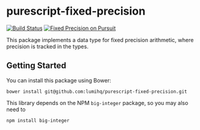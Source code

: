 # purescript-fixed-precision

[![Build Status](https://github.com/lumihq/purescript-fixed-precision/actions/workflows/ci.yml/badge.svg)](https://github.com/lumihq/purescript-fixed-precision/actions/workflows/ci.yml)
<a href="https://pursuit.purescript.org/packages/purescript-fixed-precision">
  <img src="https://pursuit.purescript.org/packages/purescript-fixed-precision/badge"
       alt="Fixed Precision on Pursuit">
  </img>
</a>

This package implements a data type for fixed precision arithmetic,
where precision is tracked in the types.

## Getting Started

You can install this package using Bower:

```
bower install git@github.com:lumihq/purescript-fixed-precision.git
```

This library depends on the NPM `big-integer` package, so you may also need to

```
npm install big-integer
```

